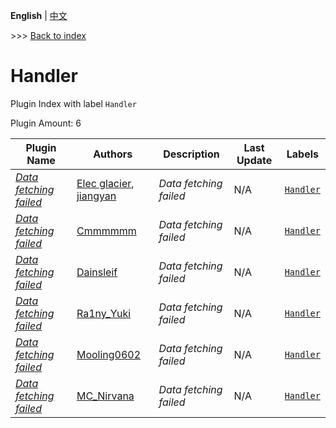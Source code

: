 **English** | [中文](readme-zh_cn.md)

\>\>\> [Back to index](/readme.md)

# Handler

Plugin Index with label `Handler`

Plugin Amount: 6

| Plugin Name | Authors | Description | Last Update | Labels |
| --- | --- | --- | --- | --- |
| [*Data fetching failed*](/plugins/bedrock_liteloader_handler/readme.md) | [Elec glacier](https://github.com/Elec-Glacier), [jiangyan](https://github.com/jiangyan03) | *Data fetching failed* | N/A | [`Handler`](/labels/handler/readme.md) |
| [*Data fetching failed*](/plugins/cleanroom_handler/readme.md) | [Cmmmmmm](https://github.com/CmmmmmmLau) | *Data fetching failed* | N/A | [`Handler`](/labels/handler/readme.md) |
| [*Data fetching failed*](/plugins/commandblock_handler/readme.md) | [Dainsleif](https://github.com/Dainsleif233) | *Data fetching failed* | N/A | [`Handler`](/labels/handler/readme.md) |
| [*Data fetching failed*](/plugins/lbs_velocity_handler/readme.md) | [Ra1ny_Yuki](https://github.com/Ra1ny-Yuki) | *Data fetching failed* | N/A | [`Handler`](/labels/handler/readme.md) |
| [*Data fetching failed*](/plugins/leaves_handler/readme.md) | [Mooling0602](https://github.com/Mooling0602) | *Data fetching failed* | N/A | [`Handler`](/labels/handler/readme.md) |
| [*Data fetching failed*](/plugins/venture_chat_handler/readme.md) | [MC_Nirvana](https://github.com/MC-Nirvana) | *Data fetching failed* | N/A | [`Handler`](/labels/handler/readme.md) |

